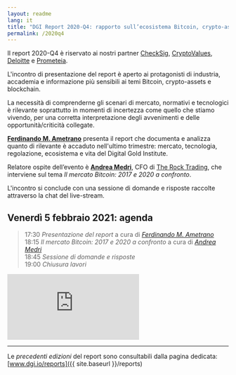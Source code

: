 ```yaml
---
layout: readme
lang: it
title: "DGI Report 2020-Q4: rapporto sull’ecosistema Bitcoin, crypto-assets e blockchain"
permalink: /2020q4
---
```


Il report 2020-Q4 è riservato ai nostri partner
[CheckSig](https://checksig.io),
[CryptoValues](http://www.cryptovalues.eu),
[Deloitte](http://www2.deloitte.com/it) e
[Prometeia](http://www.prometeia.it).

L'incontro di presentazione del report è aperto
ai protagonisti di industria,
accademia e informazione più sensibili ai temi
Bitcoin, crypto-assets e blockchain.

La necessità di comprenderne gli scenari di mercato, normativi
e tecnologici è rilevante soprattutto in momenti di incertezza
come quello che stiamo vivendo, per una corretta interpretazione
degli avvenimenti e delle opportunità/criticità collegate.

[**Ferdinando M. Ametrano**](https://www.ametrano.net/)
presenta il report che documenta e analizza
quanto di rilevante è accaduto nell'ultimo trimestre:
mercato, tecnologia, regolazione, ecosistema
e vita del Digital Gold Institute.

Relatore ospite dell’evento è
[**Andrea Medri**](https://cryptovalues.eu/staff/andrea-medri-2),
CFO di [The Rock Trading](https://www.therocktrading.com/en/),
che interviene sul tema *Il mercato Bitcoin: 2017 e 2020 a confronto*.

L'incontro si conclude con una
sessione di domande e risposte
raccolte attraverso la chat del live-stream.

## Venerdì 5 febbraio 2021: agenda

> 17:30 *Presentazione del report* a cura di [*Ferdinando M. Ametrano*](http://www.ametrano.net/)  
> 18:15 *Il mercato Bitcoin: 2017 e 2020 a confronto* a cura di [*Andrea Medri*](https://cryptovalues.eu/staff/andrea-medri-2)  
> 18:45 *Sessione di domande e risposte*  
> 19:00 *Chiusura lavori*

<div class='embed-container'>
    <iframe
        src="https://www.youtube.com/embed/FWTKGh96BHQ"
        frameborder="0"
        allow="accelerometer; autoplay; encrypted-media; gyroscope; picture-in-picture"
        allowfullscreen>
    </iframe>
</div>

---

Le *precedenti edizioni* del report sono consultabili dalla
pagina dedicata:
[www.dgi.io/reports]({{ site.baseurl }}/reports)
